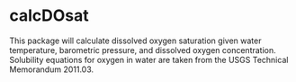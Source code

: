 # calcDOsat
This package will calculate dissolved oxygen saturation given water temperature, barometric pressure, and dissolved oxygen concentration. Solubility equations for oxygen in water are taken from the USGS Technical Memorandum 2011.03.
